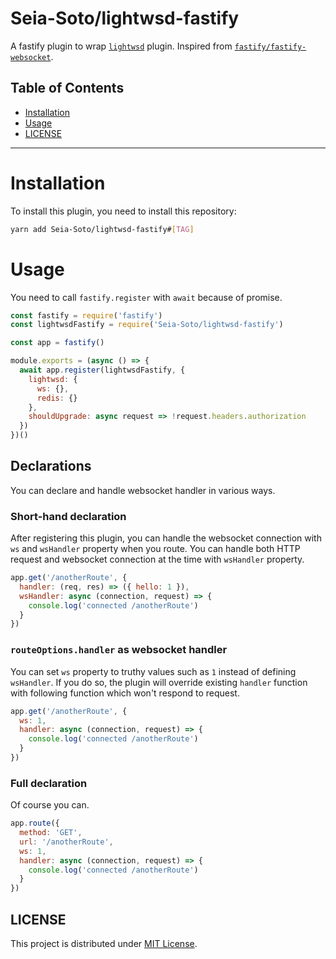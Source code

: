 # Seia-Soto/lightwsd-fastify

A fastify plugin to wrap [`lightwsd`](http://github.com/Seia-Soto/lightwsd) plugin.
Inspired from [`fastify/fastify-websocket`](https://github.com/fastify/fastify-websocket).

## Table of Contents

- [Installation](#installation)
- [Usage](#usage)
- [LICENSE](#license)

----

# Installation

To install this plugin, you need to install this repository:

```bash
yarn add Seia-Soto/lightwsd-fastify#[TAG]
```

# Usage

You need to call `fastify.register` with `await` because of promise.

```js
const fastify = require('fastify')
const lightwsdFastify = require('Seia-Soto/lightwsd-fastify')

const app = fastify()

module.exports = (async () => {
  await app.register(lightwsdFastify, {
    lightwsd: {
      ws: {},
      redis: {}
    },
    shouldUpgrade: async request => !request.headers.authorization
  })
})()
```

## Declarations

You can declare and handle websocket handler in various ways.

### Short-hand declaration

After registering this plugin, you can handle the websocket connection with `ws` and `wsHandler` property when you route.
You can handle both HTTP request and websocket connection at the time with `wsHandler` property.

```js
app.get('/anotherRoute', {
  handler: (req, res) => ({ hello: 1 }),
  wsHandler: async (connection, request) => {
    console.log('connected /anotherRoute')
  }
})
```

### `routeOptions.handler` as websocket handler

You can set `ws` property to truthy values such as `1` instead of defining `wsHandler`.
If you do so, the plugin will override existing `handler` function with following function which won't respond to request.

```js
app.get('/anotherRoute', {
  ws: 1,
  handler: async (connection, request) => {
    console.log('connected /anotherRoute')
  }
})
```

### Full declaration

Of course you can.

```js
app.route({
  method: 'GET',
  url: '/anotherRoute',
  ws: 1,
  handler: async (connection, request) => {
    console.log('connected /anotherRoute')
  }
})
```

## LICENSE

This project is distributed under [MIT License](./LICENSE).
